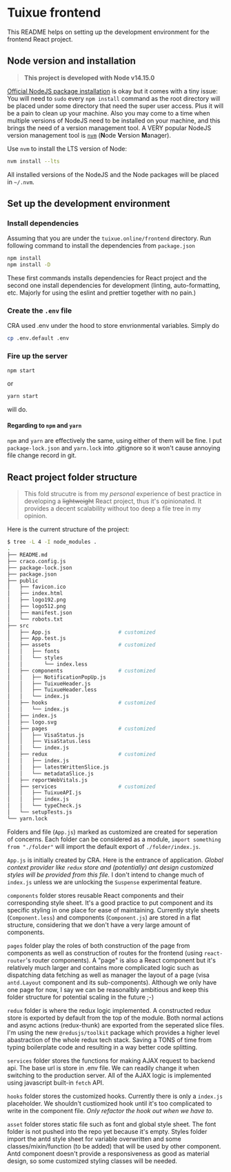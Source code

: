 # Tuixue frontend

This README helps on setting up the development environment for the frontend React project.

## Node version and installation

> **This project is developed with Node v14.15.0**

[Official NodeJS package installation](https://nodejs.org/en/download/) is okay but it comes with a tiny issue: You will need to `sudo` every `npm install` command as the root directory will be placed under some directory that need the super user access. Plus it will be a pain to clean up your machine. Also you may come to a time when multiple versions of NodeJS need to be installed on your machine, and this brings the need of a version management tool. A VERY popular NodeJS version management tool is [`nvm`](https://github.com/nvm-sh/nvm) (**N**ode **V**ersion **M**anager).

Use `nvm` to install the LTS version of Node:

```sh
nvm install --lts
```

All installed versions of the NodeJS and the Node packages will be placed in `~/.nvm`.

## Set up the development environment

### Install dependencies

Assuming that you are under the `tuixue.online/frontend` directory. Run following command to install the dependencies from `package.json`

```sh
npm install
npm install -D
```

These first commands installs dependencies for React project and the second one install dependencies for development (linting, auto-formatting, etc. Majorly for using the eslint and prettier together with no pain.)

### Create the `.env` file

CRA used .env under the hood to store envrionmental variables. Simply do

```sh
cp .env.default .env
```

### Fire up the server

```sh
npm start
```

or

```sh
yarn start
```

will do.

#### Regarding to `npm` and `yarn`

`npm` and `yarn` are effectively the same, using either of them will be fine. I put `package-lock.json` and `yarn.lock` into .gitignore so it won't cause annoying file change record in git.

## React project folder structure

> This fold strucutre is from my _personal_ experience of best practice in developing a ~~lightweight~~ React project, thus it's opinionated. It provides a decent scalability without too deep a file tree in my opinion.

Here is the current structure of the project:

```sh 
$ tree -L 4 -I node_modules .
.
├── README.md
├── craco.config.js
├── package-lock.json
├── package.json
├── public
│   ├── favicon.ico
│   ├── index.html
│   ├── logo192.png
│   ├── logo512.png
│   ├── manifest.json
│   └── robots.txt
├── src
│   ├── App.js                      # customized
│   ├── App.test.js
│   ├── assets                      # customized
│   │   ├── fonts
│   │   └── styles
│   │       └── index.less
│   ├── components                  # customized
│   │   ├── NotificationPopUp.js
│   │   ├── TuixueHeader.js
│   │   ├── TuixueHeader.less
│   │   └── index.js
│   ├── hooks                       # customized
│   │   └── index.js
│   ├── index.js
│   ├── logo.svg
│   ├── pages                       # customized
│   │   ├── VisaStatus.js
│   │   ├── VisaStatus.less
│   │   └── index.js
│   ├── redux                       # customized
│   │   ├── index.js
│   │   ├── latestWrittenSlice.js
│   │   └── metadataSlice.js
│   ├── reportWebVitals.js
│   ├── services                    # customized
│   │   ├── TuixueAPI.js
│   │   ├── index.js
│   │   └── typeCheck.js
│   └── setupTests.js
└── yarn.lock
```

Folders and file (`App.js`) marked as customized are created for seperation of concerns. Each folder can be considered as a module, `import something from "./folder"` will import the default export of `./folder/index.js`.

`App.js` is initially created by CRA. Here is the entrance of application. _Global context provider like `redux` store and (potentially) ant design customized styles will be provided from this file._ I don't intend to change much of `index.js` unless we are unlocking the `Suspense` experimental feature.

`components` folder stores reusable React components and their corresponding style sheet. It's a good practice to put component and its specific styling in one place for ease of maintaining. Currently style sheets (`Component.less`) and components (`Component.js`) are stored in a flat structure, considering that we don't have a very large amount of components.

`pages` folder play the roles of both construction of the page from components as well as construction of routes for the frontend (using `react-router`'s router components). A "page" is also a React component but it's relatively much larger and contains more complicated logic such as dispatching data fetching as well as manager the layout of a page (visa `antd.Layout` component and its sub-components). Although we only have one page for now, I say we can be reasonalbly ambitious and keep this folder structure for potential scaling in the future ;-)

`redux` folder is where the redux logic implemented. A constructed redux store is exported by default from the top of the module. Both normal actions and async actions (redux-thunk) are exported from the seperated slice files. I'm using the new `@redusjs/toolkit` package which provides a higher level abastraction of the whole redux tech stack. Saving a TONS of time from typing boilerplate code and resulting in a way better code splitting.

`services` folder stores the functions for making AJAX request to backend api. The base
url is store in .env file. We can readily change it when switching to the production server. All of the AJAX logic is implemented using javascript built-in `fetch` API.

`hooks` folder stores the customized hooks. Currently there is only a `index.js` placeholder. We shouldn't custiomized hook until it's too complicated to write in the component file. _Only refactor the hook out when we have to._

`asset` folder stores static file such as font and global style sheet. The font folder is not pushed into the repo yet because it's empty. Styles folder import the antd style sheet for variable overwritten and some classes/mixin/function (to be added) that will be used by other component. Antd component doesn't provide a responsiveness as good as material design, so some customized styling classes will be needed.
